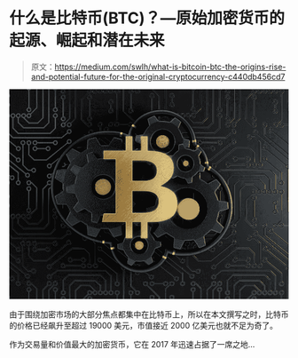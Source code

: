 # 什么是比特币(BTC)？—原始加密货币的起源、崛起和潜在未来

> 原文：<https://medium.com/swlh/what-is-bitcoin-btc-the-origins-rise-and-potential-future-for-the-original-cryptocurrency-c440db456cd7>

![](img/efffdeebb590f1387ad151434d781285.png)

由于围绕加密市场的大部分焦点都集中在比特币上，所以在本文撰写之时，比特币的价格已经飙升至超过 19000 美元，市值接近 2000 亿美元也就不足为奇了。

作为交易量和价值最大的加密货币，它在 2017 年迅速占据了一席之地…